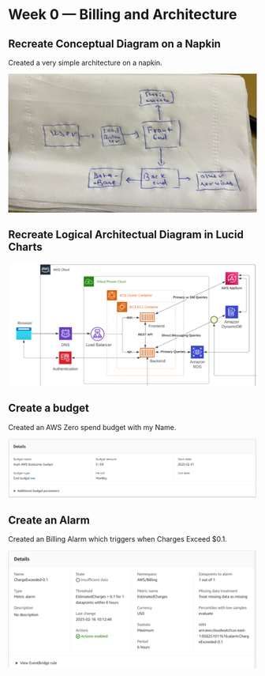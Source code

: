 # Week 0 — Billing and Architecture

## Recreate Conceptual Diagram on a Napkin

Created a very simple architecture on a napkin.

<img src="screenshots/napkin.jpeg" >

## Recreate Logical Architectual Diagram in Lucid Charts

<img src="screenshots/lucid.png" >

## Create a budget

Created an AWS Zero spend budget with my Name.

<img src="screenshots/budget.png" >

## Create an Alarm

Created an Billing Alarm which triggers when Charges Exceed $0.1.

<img src="screenshots/alarm.png" >
